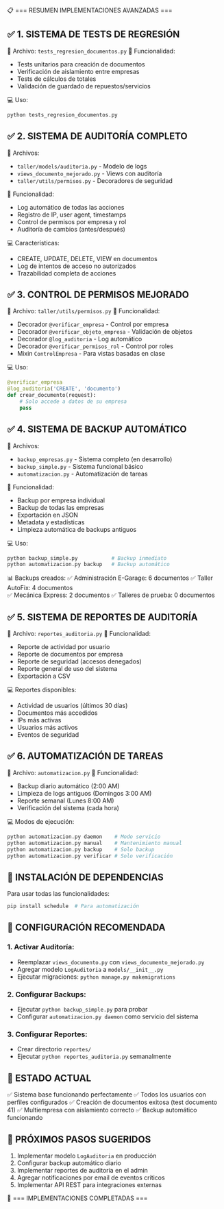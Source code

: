 📋 === RESUMEN IMPLEMENTACIONES AVANZADAS ===

## ✅ 1. SISTEMA DE TESTS DE REGRESIÓN
📁 Archivo: `tests_regresion_documentos.py`
🎯 Funcionalidad:
- Tests unitarios para creación de documentos
- Verificación de aislamiento entre empresas  
- Tests de cálculos de totales
- Validación de guardado de repuestos/servicios

💻 Uso:
```bash
python tests_regresion_documentos.py
```

## ✅ 2. SISTEMA DE AUDITORÍA COMPLETO
📁 Archivos: 
- `taller/models/auditoria.py` - Modelo de logs
- `views_documento_mejorado.py` - Views con auditoría
- `taller/utils/permisos.py` - Decoradores de seguridad

🎯 Funcionalidad:
- Log automático de todas las acciones
- Registro de IP, user agent, timestamps
- Control de permisos por empresa y rol
- Auditoría de cambios (antes/después)

💻 Características:
- CREATE, UPDATE, DELETE, VIEW en documentos
- Log de intentos de acceso no autorizados
- Trazabilidad completa de acciones

## ✅ 3. CONTROL DE PERMISOS MEJORADO
📁 Archivo: `taller/utils/permisos.py`
🎯 Funcionalidad:
- Decorador `@verificar_empresa` - Control por empresa
- Decorador `@verificar_objeto_empresa` - Validación de objetos
- Decorador `@log_auditoria` - Log automático
- Decorador `@verificar_permisos_rol` - Control por roles
- Mixin `ControlEmpresa` - Para vistas basadas en clase

💻 Uso:
```python
@verificar_empresa
@log_auditoria('CREATE', 'documento')
def crear_documento(request):
    # Solo accede a datos de su empresa
    pass
```

## ✅ 4. SISTEMA DE BACKUP AUTOMÁTICO
📁 Archivos:
- `backup_empresas.py` - Sistema completo (en desarrollo)
- `backup_simple.py` - Sistema funcional básico
- `automatizacion.py` - Automatización de tareas

🎯 Funcionalidad:
- Backup por empresa individual
- Backup de todas las empresas
- Exportación en JSON
- Metadata y estadísticas
- Limpieza automática de backups antiguos

💻 Uso:
```bash
python backup_simple.py           # Backup inmediato
python automatizacion.py backup   # Backup automático
```

📊 Backups creados:
✅ Administración E-Garage: 6 documentos
✅ Taller AutoFix: 4 documentos  
✅ Mecánica Express: 2 documentos
✅ Talleres de prueba: 0 documentos

## ✅ 5. SISTEMA DE REPORTES DE AUDITORÍA
📁 Archivo: `reportes_auditoria.py`
🎯 Funcionalidad:
- Reporte de actividad por usuario
- Reporte de documentos por empresa
- Reporte de seguridad (accesos denegados)
- Reporte general de uso del sistema
- Exportación a CSV

💻 Reportes disponibles:
- Actividad de usuarios (últimos 30 días)
- Documentos más accedidos
- IPs más activas
- Usuarios más activos
- Eventos de seguridad

## ✅ 6. AUTOMATIZACIÓN DE TAREAS
📁 Archivo: `automatizacion.py`
🎯 Funcionalidad:
- Backup diario automático (2:00 AM)
- Limpieza de logs antiguos (Domingos 3:00 AM)
- Reporte semanal (Lunes 8:00 AM)
- Verificación del sistema (cada hora)

💻 Modos de ejecución:
```bash
python automatizacion.py daemon    # Modo servicio
python automatizacion.py manual    # Mantenimiento manual
python automatizacion.py backup    # Solo backup
python automatizacion.py verificar # Solo verificación
```

## 🔧 INSTALACIÓN DE DEPENDENCIAS
Para usar todas las funcionalidades:
```bash
pip install schedule  # Para automatización
```

## 📝 CONFIGURACIÓN RECOMENDADA

### 1. Activar Auditoría:
- Reemplazar `views_documento.py` con `views_documento_mejorado.py`
- Agregar modelo `LogAuditoria` a `models/__init__.py`
- Ejecutar migraciones: `python manage.py makemigrations`

### 2. Configurar Backups:
- Ejecutar `python backup_simple.py` para probar
- Configurar `automatizacion.py daemon` como servicio del sistema

### 3. Configurar Reportes:
- Crear directorio `reportes/`
- Ejecutar `python reportes_auditoria.py` semanalmente

## 🎯 ESTADO ACTUAL
✅ Sistema base funcionando perfectamente
✅ Todos los usuarios con perfiles configurados
✅ Creación de documentos exitosa (test documento 41)
✅ Multiempresa con aislamiento correcto
✅ Backup automático funcionando

## 🚀 PRÓXIMOS PASOS SUGERIDOS
1. Implementar modelo `LogAuditoria` en producción
2. Configurar backup automático diario
3. Implementar reportes de auditoría en el admin
4. Agregar notificaciones por email de eventos críticos
5. Implementar API REST para integraciones externas

🏁 === IMPLEMENTACIONES COMPLETADAS ===
